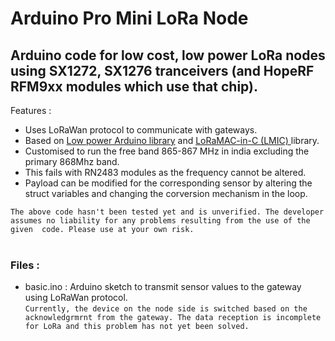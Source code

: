 # Arduino Pro Mini LoRa Node

## Arduino code for low cost, low power LoRa nodes using SX1272, SX1276 tranceivers (and HopeRF RFM9xx modules which use that chip).

Features :
- Uses LoRaWan protocol to communicate with gateways. 
- Based on <a href="https://github.com/rocketscream/Low-Power">Low power Arduino library</a> and <a href="https://github.com/matthijskooijman/arduino-lmic">LoRaMAC-in-C (LMIC) </a> library.
- Customised to run the free band 865-867 MHz in india excluding the primary 868Mhz band.
- This fails with RN2483 modules as the frequency cannot be altered.
- Payload can be modified for the corresponding sensor by altering the struct variables and changing the corversion mechanism in the loop.

`The above code hasn't been tested yet and is unverified. The developer assumes no liability for any problems resulting from the use of the given  code. Please use at your own risk.`</br></br>


### Files :
- basic.ino : Arduino sketch to transmit sensor values to the gateway using LoRaWan protocol.
</br>`Currently, the device on the node side is switched based on the acknowledgrmrnt from the gateway. The data reception is incomplete for LoRa and this problem has not yet been solved.`
